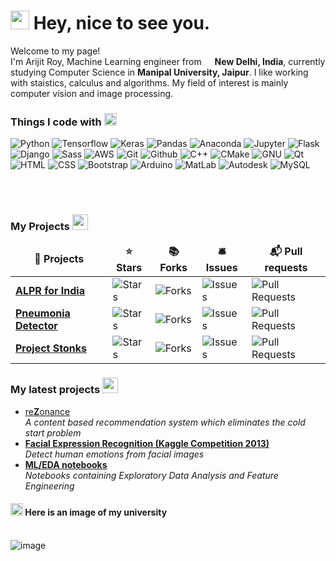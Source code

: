 <h1><img src="https://slackmojis.com/emojis/4594-blob-wave/download" width="30"/> Hey, nice to see you.</h1>


  <p>Welcome to my page! </br> I'm Arijit Roy, Machine Learning engineer from <img src="https://image.flaticon.com/icons/svg/555/555462.svg" width="13"/> <b>New Delhi, India</b>, currently studying Computer Science in <b>Manipal University, Jaipur</b>. I like working with staistics, calculus and algorithms. My field of interest is mainly computer vision and  image processing.</p>
<h3>Things I code with <img src="https://slackmojis.com/emojis/6988-thinking_with_blobs/download" width="20"></h3>
<p>
  
  <img alt="Python" src="https://img.shields.io/badge/-python-3776ab?style=flat-square&logo=python&logoColor=white" /> 

 <img alt="Tensorflow" src="https://img.shields.io/badge/-tensorflow-ff6f00?style=flat-square&logo=tensorflow&logoColor=white"/>

  <img alt="Keras" src="https://img.shields.io/badge/-Keras-d00000?style=flat-square&logo=keras&logoColor=white" />

  <img alt="Pandas" src="https://img.shields.io/badge/-pandas-150458?style=flat-square&logo=pandas&logoColor=white" />

  <img alt="Anaconda" src="https://img.shields.io/badge/-Anaconda-42B029?style=flat-square&logo=anaconda&logoColor=white" />    
    
  <img alt="Jupyter" src="https://img.shields.io/badge/-Jupyter-F37626?style=flat-square&logo=jupyter&logoColor=white" />  

  <img alt="Flask" src="https://img.shields.io/badge/-Flask-000000?style=flat-square&logo=flask&logoColor=white" />

  <img alt="Django" src="https://img.shields.io/badge/-django-092E20?style=flat-square&logo=django&logoColor=white" />

  <img alt="Sass" src="https://img.shields.io/badge/-PyPI-3775A9?style=flat-square&logo=pypi&logoColor=white" />

  <img alt="AWS" src="https://img.shields.io/badge/-AWS-232F3E?style=flat-square&logo=amazon-aws&logoColor=white" />

  <img alt="Git" src="https://img.shields.io/badge/-git-F05032?style=flat-square&logo=git&logoColor=white" />
  
  <img alt="Github" src="https://img.shields.io/badge/-Github-181717?style=flat-square&logo=github&logoColor=white" />

  <img alt="C++" src="https://img.shields.io/badge/-C++-00599C?style=flat-square&logo=c&logoColor=white" />

  <img alt="CMake" src="https://img.shields.io/badge/-CMake-064F8C?style=flat-square&logo=cmake&logoColor=white" />

  <img alt="GNU" src="https://img.shields.io/badge/-GNU-A42E2B?style=flat-square&logo=gnu&logoColor=white" />

  <img alt="Qt" src="https://img.shields.io/badge/-Qt-41CD52?style=flat-square&logo=qt&logoColor=white" />

  <img alt="HTML" src="https://img.shields.io/badge/-HTML-E34F26?style=flat-square&logo=html5&logoColor=white" />

  <img alt="CSS" src="https://img.shields.io/badge/-CSS-1572B6?style=flat-square&logo=css3&logoColor=white" />

  <img alt="Bootstrap" src="https://img.shields.io/badge/-Bootstrap-563D7C?style=flat-square&logo=bootstrap&logoColor=white" />

  <img alt="Arduino" src="https://img.shields.io/badge/-Arduino-00979D?style=flat-square&logo=arduino&logoColor=white" />

  <img alt="MatLab" src="https://img.shields.io/badge/-MatLab-0076A8?style=flat-square&logo=mathworks&logoColor=white" />

  <img alt="Autodesk" src="https://img.shields.io/badge/-Autodesk_Eagle-0696D7?style=flat-square&logo=autodesk&logoColor=white" />

  <img alt="MySQL" src="https://img.shields.io/badge/-MySQL-4479A1?style=flat-square&logo=mysql&logoColor=white" />

</p>
<br>
<br>
<h3>My Projects  <img src="https://slackmojis.com/emojis/5948-bongo_blob/download" width="25"></h3>
<table>
  <thead align="center">
    <tr border: none;>
      <td><b>🎁 Projects</b></td>
      <td><b>⭐ Stars</b></td>
      <td><b>📚 Forks</b></td>
      <td><b>🛎 Issues</b></td>
      <td><b>📬 Pull requests</b></td>
    </tr>
  </thead>
  <tbody>
    <tr>
	    <td><a href="https://github.com/radioactive11/ALPR-India"><b>ALPR for India</b></a></td>
      <td><img alt="Stars" src="https://img.shields.io/github/stars/radioactive11/ALPR-India?style=flat-square&labelColor=343b41"/></td>
      <td><img alt="Forks" src="https://img.shields.io/github/forks/radioactive11/ALPR-India?style=flat-square&labelColor=343b41"/></td>
      <td><img alt="Issues" src="https://img.shields.io/github/issues/radioactive11/ALPR-India?style=flat-square&labelColor=343b41"/></td>
      <td><img alt="Pull Requests" src="https://img.shields.io/github/issues-pr/radioactive11/ALPR-India?style=flat-square&labelColor=343b41"/></td>
    </tr>
	  <tr>
		  <td><a href="https://github.com/radioactive11/Pneumonia-Detector"><b>Pneumonia Detector</b></a></td>
      <td><img alt="Stars" src="https://img.shields.io/github/stars/radioactive11/Pneumonia-Detector?style=flat-square&labelColor=343b41"/></td>
      <td><img alt="Forks" src="https://img.shields.io/github/forks/radioactive11/Pneumonia-Detector?style=flat-square&labelColor=343b41"/></td>
      <td><img alt="Issues" src="https://img.shields.io/github/issues/radioactive11/Pneumonia-Detector?style=flat-square&labelColor=343b41"/></td>
      <td><img alt="Pull Requests" src="https://img.shields.io/github/issues-pr/radioactive11/Pneumonia-Detector?style=flat-square&labelColor=343b41"/></td>
    </tr>
		<tr>
			<td><a href="https://github.com/radioactive11/Project-Stonks"><b>Project Stonks</b></a></td>
      <td><img alt="Stars" src="https://img.shields.io/github/stars/radioactive11/Project-Stonks?style=flat-square&labelColor=343b41"/></td>
      <td><img alt="Forks" src="https://img.shields.io/github/forks/radioactive11/Project-Stonks?style=flat-square&labelColor=343b41"/></td>
      <td><img alt="Issues" src="https://img.shields.io/github/issues/radioactive11/Project-Stonks?style=flat-square&labelColor=343b41"/></td>
      <td><img alt="Pull Requests" src="https://img.shields.io/github/issues-pr/radioactive11/Project-Stonks?style=flat-square&labelColor=343b41"/></td>
    </tr>
  </tbody>
</table>


<h3>My latest projects <img src="https://slackmojis.com/emojis/4246-blob-sunglasses/download" width="25"></h3>
<ul>
  <li><a href="https://github.com/radioactive11/rezonance" width="20" alt="new">re<b>Z</b>onance</b></a><br/><i>A content based recommendation system which eliminates the cold start problem</i></li>

  <li><a href="https://github.com/radioactive11/Facial-Expression-Recognition"><b>Facial Expression Recognition (Kaggle Competition 2013)</b></a><br/><i>Detect human emotions from facial images</i></li>

  <li><a href="https://github.com/radioactive11/ML-Notebooks"><b>ML/EDA notebooks</b></a><br/><i>Notebooks containing Exploratory Data Analysis and Feature Engineering</i></li>

</ul>
<h4><img src="https://slackmojis.com/emojis/6015-meow_camera/download" width="20"> Here is an image of my university</h4>
<br>
<img src="https://github.com/radioactive11/radioactive11/blob/master/images/Snapchat-753451355.jpg" alt="image">
